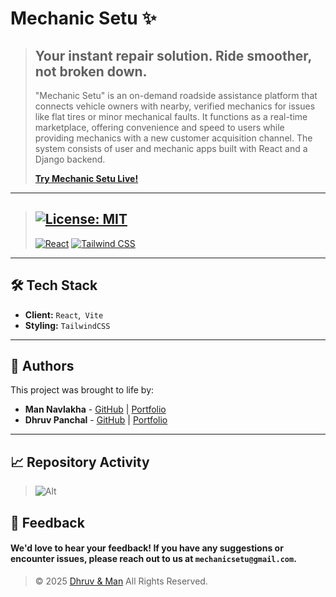 # Mechanic Setu ✨



> ## Your instant repair solution. Ride smoother, not broken down. 
> "Mechanic Setu" is an on-demand roadside assistance platform that connects vehicle owners with nearby, verified mechanics for issues like flat tires or minor mechanical faults. It functions as a real-time marketplace, offering convenience and speed to users while providing mechanics with a new customer acquisition channel. The system consists of user and mechanic apps built with React and a Django backend.
> 
> **[Try Mechanic Setu Live\!](https://mechanicsetu.netlify.app/)**

 
 ----
> [![License: MIT](https://img.shields.io/badge/License-MIT-yellow.svg)](https://opensource.org/licenses/MIT)
> ---
> [![React](https://img.shields.io/badge/React-20232A?style=for-the-badge&logo=react&logoColor=61DAFB)](https://reactjs.org/)
> [![Tailwind CSS](https://img.shields.io/badge/Tailwind_CSS-38B2AC?style=for-the-badge&logo=tailwind-css&logoColor=white)](https://tailwindcss.com/)

-----

## 🛠️ Tech Stack

  - **Client:** `React`,` Vite`
  - **Styling:** `TailwindCSS`

-----

## 👥 Authors

This project was brought to life by:

  - **Man Navlakha** - [GitHub](https://github.com/man-navlakha) | [Portfolio](https://man-navlakha.netlify.app/)
  - **Dhruv Panchal** - [GitHub](https://github.com/Dhruv9512) | [Portfolio](https://dhruv-portfolio-y8kt.onrender.com)

----

## 📈 Repository Activity

> ![Alt](https://repobeats.axiom.co/api/embed/de4cf7816ee7077e7d887c620d88314ac5663b66.svg "Repobeats analytics image")


## 💬 Feedback

#### We'd love to hear your feedback\! If you have any suggestions or encounter issues, please reach out to us at `mechanicsetu@gmail.com`.

> © 2025 [Dhruv & Man](https://mechanicsetu.netlify.app/) All Rights Reserved.
